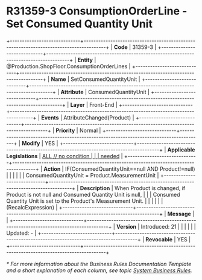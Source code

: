﻿---
erp.type: front-end-business-rule
erp.entity: Production.ShopFloor.ConsumptionOrderLines
---

# R31359-3 ConsumptionOrderLine - Set Consumed Quantity Unit
+-----------------------------+---------------------------------------------------------------------------------------+
| **Code**                    | 31359-3                                                                               |
+-----------------------------+---------------------------------------------------------------------------------------+
| **Entity**                  | @Production.ShopFloor.ConsumptionOrderLines                                                                  |
+-----------------------------+---------------------------------------------------------------------------------------+
| **Name**                    | SetConsumedQuantityUnit                                                               |
+-----------------------------+---------------------------------------------------------------------------------------+
| **Attribute**               | ConsumedQuantityUnit                                                                  |
+-----------------------------+---------------------------------------------------------------------------------------+
| **Layer**                   | Front-End                                                                             |
+-----------------------------+---------------------------------------------------------------------------------------+
| **Events**                  | AttributeChanged(Product)                                                             |
+-----------------------------+---------------------------------------------------------------------------------------+
| **Priority**                | Normal                                                                                |
+-----------------------------+---------------------------------------------------------------------------------------+
| **Modify**                  | YES                                                                                   |
+-----------------------------+---------------------------------------------------------------------------------------+
| **Applicable Legislations** | [ALL // no condition                                                                  |
|                             | needed](https://confluence.erp.net/display/techdoc/Country+Specific+Functionality)    |
+-----------------------------+---------------------------------------------------------------------------------------+
| **Action**                  | IF(ConsumedQuantityUnit==null AND Product!=null)                                      |
|                             |                                                                                       |
|                             | ConsumedQuantityUnit = Product.MeasurementUnit                                        |
+-----------------------------+---------------------------------------------------------------------------------------+
| **Description**             | When Product is changed, if Product is not null and Consumed Quantity Unit is null,   |
|                             | Consumed Quantity Unit is set to the Product\'s Measurement Unit.                     |
|                             |                                                                                       |
|                             | (RecalcExpression)                                                                    |
+-----------------------------+---------------------------------------------------------------------------------------+
| **Message**                 |                                                                                       |
+-----------------------------+---------------------------------------------------------------------------------------+
| **Version**                 | Introduced: 21                                                                        |
|                             |                                                                                       |
|                             | Updated: -                                                                            |
+-----------------------------+---------------------------------------------------------------------------------------+
| **Revocable**               | YES                                                                                   |
+-----------------------------+---------------------------------------------------------------------------------------+

*\* For more information about the Business Rules Documentation Template and a short explanation of each column, see
topic [System Business Rules](../templates/template-description-system-business-rules.md).*

  

  
